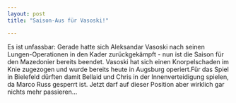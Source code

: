 ```yaml
---
layout: post
title: "Saison-Aus für Vasoski!"

---
```


Es ist unfassbar: Gerade hatte sich Aleksandar Vasoski nach seinen Lungen-Operationen in den Kader zurückgekämpft - nun ist die Saison für den Mazedonier bereits beendet. Vasoski hat sich einen Knorpelschaden im Knie zugezogen und wurde bereits heute in Augsburg operiert.Für das Spiel in Bielefeld dürften damit Bellaid und Chris in der Innenverteidigung spielen, da Marco Russ gesperrt ist. Jetzt darf auf dieser Position aber wirklich gar nichts mehr passieren...



